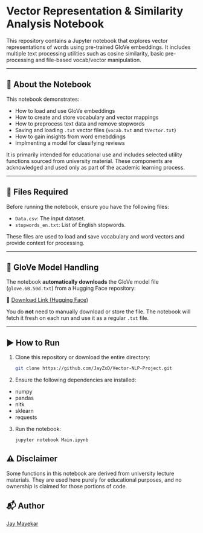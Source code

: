 # Vector Representation & Similarity Analysis Notebook

This repository contains a Jupyter notebook that explores vector representations of words using pre-trained GloVe embeddings. It includes multiple text processing utilities such as cosine similarity, basic pre-processing and file-based vocab/vector manipulation.

---

## 📘 About the Notebook

This notebook demonstrates:
- How to load and use GloVe embeddings
- How to create and store vocabulary and vector mappings
- How to preprocess text data and remove stopwords
- Saving and loading `.txt` vector files (`vocab.txt` and `tVector.txt`)
- How to gain insights from word emebddings
- Implmenting a model for classifying reviews

It is primarily intended for educational use and includes selected utility functions sourced from university material. These components are acknowledged and used only as part of the academic learning process.

---

## 📂 Files Required

Before running the notebook, ensure you have the following files:

- `Data.csv`: The input dataset.
- `stopwords_en.txt`: List of English stopwords.

These files are used to load and save vocabulary and word vectors and provide context for processing.

---

## 🧠 GloVe Model Handling

The notebook **automatically downloads** the GloVe model file (`glove.6B.50d.txt`) from a Hugging Face repository:

🔗 [Download Link (Hugging Face)](https://huggingface.co/datasets/Jay-Mayekar/glove-vectors)

You do **not** need to manually download or store the file. The notebook will fetch it fresh on each run and use it as a regular `.txt` file.

---

## ▶️ How to Run

1. Clone this repository or download the entire directory:
   ```bash
   git clone https://github.com/JayZxD/Vector-NLP-Project.git

2. Ensure the following dependencies are installed:

 - numpy
 - pandas
 - nltk
 - sklearn
 - requests

3. Run the notebook:
   ```bash
   jupyter notebook Main.ipynb

## ⚠️ Disclaimer

Some functions in this notebook are derived from university lecture materials. They are used here purely for educational purposes, and no ownership is claimed for those portions of code.

## 📬 Author
[Jay Mayekar](https://www.linkedin.com/in/jay-mayekar25/)





